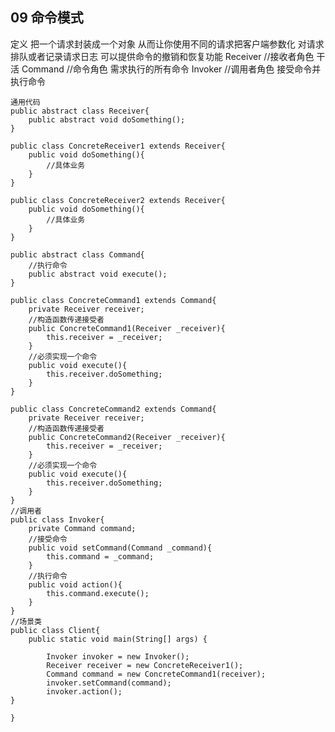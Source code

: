 ## 09 命令模式
定义
	把一个请求封装成一个对象 从而让你使用不同的请求把客户端参数化
	对请求排队或者记录请求日志 可以提供命令的撤销和恢复功能
	Receiver //接收者角色 干活
	Command //命令角色 需求执行的所有命令
	Invoker //调用者角色 接受命令并执行命令
	
	通用代码
	public abstract class Receiver{
		public abstract void doSomething();
	}
	
	public class ConcreteReceiver1 extends Receiver{
		public void doSomething(){
			//具体业务
		}
	}
	
	public class ConcreteReceiver2 extends Receiver{
		public void doSomething(){
			//具体业务
		}
	}
	
	public abstract class Command{
		//执行命令
		public abstract void execute();
	}
	
	public class ConcreteCommand1 extends Command{
		private Receiver receiver;
		//构造函数传递接受者
		public ConcreteCommand1(Receiver _receiver){
			this.receiver = _receiver;
		}
		//必须实现一个命令
		public void execute(){
			this.receiver.doSomething;
		}
	}
	
	public class ConcreteCommand2 extends Command{
		private Receiver receiver;
		//构造函数传递接受者
		public ConcreteCommand2(Receiver _receiver){
			this.receiver = _receiver;
		}
		//必须实现一个命令
		public void execute(){
			this.receiver.doSomething;
		}
	}
	//调用者
	public class Invoker{
		private Command command;
		//接受命令
		public void setCommand(Command _command){
			this.command = _command;
		}
		//执行命令
		public void action(){
			this.command.execute();
		}
	}
	//场景类
	public class Client{
		public static void main(String[] args) {
		
			Invoker invoker = new Invoker();
			Receiver receiver = new ConcreteReceiver1();
			Command command = new ConcreteCommand1(receiver);
			invoker.setCommand(command);
			invoker.action();
	}

	}
